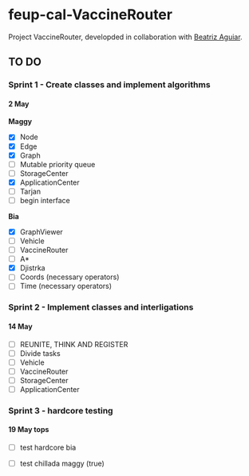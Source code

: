 # feup-cal-VaccineRouter


Project VaccineRouter, developded in collaboration with [Beatriz Aguiar](https://github.com/beatriz-ag).


## TO DO

### Sprint 1 - Create classes and implement algorithms     
#### 2 May

**Maggy**
- [x] Node
- [x] Edge
- [x] Graph
- [ ] Mutable priority queue
- [ ] StorageCenter           
- [x] ApplicationCenter
- [ ] Tarjan                  
- [ ] begin interface         
 
**Bia**    
- [x] GraphViewer             
- [ ] Vehicle                 
- [ ] VaccineRouter           
- [ ] A*                      
- [x] Djistrka    
- [ ] Coords (necessary operators)
- [ ] Time (necessary operators)          

### Sprint 2 - Implement classes and interligations
#### 14 May

- [ ] REUNITE, THINK AND REGISTER
- [ ] Divide tasks
- [ ] Vehicle                 
- [ ] VaccineRouter           
- [ ] StorageCenter           
- [ ] ApplicationCenter       

### Sprint 3 - hardcore testing
#### 19 May tops
- [ ] test hardcore bia
- [ ] test chillada maggy (true)
    
